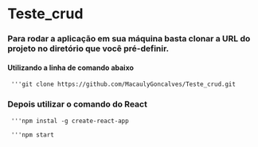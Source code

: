 # Teste_crud

<h3> Para rodar a aplicação em sua máquina basta clonar a URL do projeto no diretório que você pré-definir. </h3>
<h4> Utilizando a linha de comando abaixo </h4>

     '''git clone https://github.com/MacaulyGoncalves/Teste_crud.git
 
 <h3> Depois utilizar o comando do React</h3>
 
     '''npm instal -g create-react-app
     
     '''npm start

